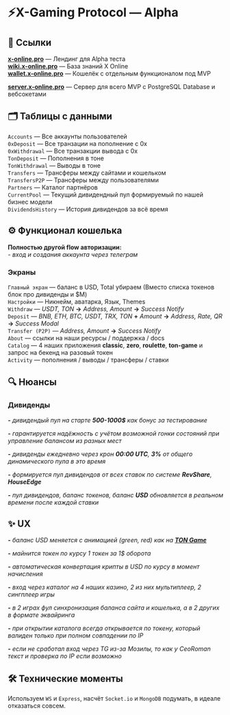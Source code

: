 # ⚡X-Gaming Protocol — Alpha

## 🔗 Ссылки
[<b>x-online.pro</b>](https://x-online.pro) — Лендинг для Alpha теста<br>
[<b>wiki.x-online.pro</b>](https://wiki.x-online.pro) — База знаний X Online<br>
[<b>wallet.x-online.pro</b>](https://wallet.x-online.pro) — Кошелёк с отдельным функционалом под MVP<br>

[<b>server.x-online.pro</b>](https://server.x-online.pro) — Сервер для всего MVP c PostgreSQL Database и вебсокетами


## 🗂 Таблицы с данными
`Accounts` — Все аккаунты пользователей<br>
`0xDeposit` — Все транзации на пополнение с 0x<br>
`0xWithdrawal` — Все транзакции вывода с 0x<br>
`TonDeposit` — Пополнения в тоне<br>
`TonWithdrawal` — Выводы в тоне<br>
`Transfers` — Трансферы между сайтами и кошельком<br>
`TransfersP2P` — Трансферы между пользователями<br>
`Partners` — Каталог партнёров<br>
`CurrentPool` — Текущий дивидендный пул формируемый по нашей бизнес модели<br>
`DividendsHistory` — История дивидендов за всё время<br>


## ⚙️ Функционал кошелька
**Полностью другой flow авторизации:**<br>
_- вход и создания аккаунта через телеграм_

### Экраны
`Главный экран` — баланс в USD, Total убираем (Вместо списка токенов блок про дивиденды и $M)<br>
`Настройки` — Никнейм, аватарка, Язык, Themes<br>
`Withdraw` — _USDT, TON_ **→** _Address, Amount_ **→** _Success Notify_<br>
`Deposit` — _BNB, ETH, BTC, USDT, TRX, TON_ **+** _Amount_ **→** _Address, Rate, QR_ **→** _Success Modal_<br>
`Transfer (P2P)` — _Address, Amount_ **→** _Success Notify_<br>
`About` — ссылки на наши ресурсы / поддержка / docs<br>
`Catalog` — 4 наших приложения **classic**, **zero**, **roulette**, **ton-game** и запрос на бекенд на разовый токен<br>
`Activity` — пополнения / выводы / трансферы / ставки

## 🔍 Нюансы
### Дивиденды
_**-** дивидендый пул на старте **500-1000$** как бонус за тестирование_

_**-** гарантируется надёжность с учётом возможной гонки состояний при управление балансом из разных мест_

_**-** дивиденды ежедневно через крон **00:00 UTC**, **3%** от общего динамического пула в это время_

_**-** формируется пул дивидендов от всех ставок по системе **RevShare**, **HouseEdge**_

_**-** пул дивидендов, баланс токенов, баланс **USD** обновляется в реальном времени после каждой ставки_

## ✨ UX
_**-** баланс USD меняется с анимацией (green, red) как на [**TON Game**](https://ton-game.com)_

_**-** майнится токен по курсу 1 токен за 1$ оборота_

_**-** автоматическая конвертация крипты в USD по курсу в момент начисления_

_**-** вход через каталог на 4 наших казино, 2 из них мультиплеер, 2 сингплеер игры_

_**-** в 2 играх фул синхронизация баланса сайта и кошелька, а в 2 других в формате эквайринга_

_**-** при открытии каталога всегда открывается по токену, который валиден только при полном совпадении по IP_

_**-** если не сработал вход через TG из-за Мозилы, то как у CeoRoman текст и проверка по IP если возможно_

## 🛠 Технические моменты

Используем `WS` и `Express`, насчёт `Socket.io` и `MongoDB` подумать, в идеале отказаться совсем.

